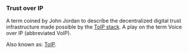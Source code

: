 ### Trust over IP

<p class="c8"><span>A term coined by John Jordan to describe the decentralized digital trust infrastructure made possible by the </span><span class="c2"><a class="c3" href="#h.wms58fgdch9m">ToIP stack</a></span><span class="c0">. A play on the term Voice over IP (abbreviated VoIP).</span></p><p class="c8"><span>Also known as: </span><span class="c2"><a class="c3" href="#h.c9o3btot3dtb">ToIP</a></span><span class="c0">.</span></p>